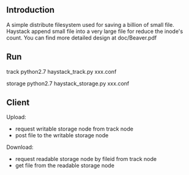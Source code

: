 Introduction
---------
A simple distribute filesystem used for saving a billion of small file.
Haystack append small file into a very large file for reduce the inode's count.
You can find more detailed design at doc/Beaver.pdf

Run
---------
track 
python2.7 haystack_track.py xxx.conf

storage
python2.7 haystack_storage.py xxx.conf

Client
---------
Upload:
  - request writable storage node from track node
  - post file to the writable storage node

Download:
  - request readable storage node by fileid from track node
  - get file from the readable storage node
